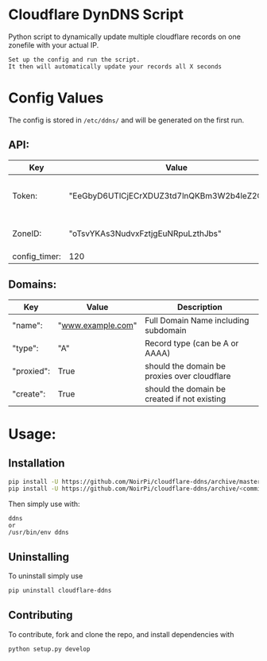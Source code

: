 # Cloudflare DynDNS Script
Python script to dynamically update multiple cloudflare records on one zonefile with your actual IP.

    Set up the config and run the script. 
    It then will automatically update your records all X seconds

# Config Values

The config is stored in `/etc/ddns/` and will be generated on the first run.

## API:

Key | Value | Description
-------- | -------- | ---------
Token: | "EeGbyD6UTlCjECrXDUZ3td7lnQKBm3W2b4leZ2CyPW" | Cloudflare API Token for your Domain
ZoneID: | "oTsvYKAs3NudvxFztjgEuNRpuLzthJbs" | Zone ID for your Domain
config_timer: | 120 | Loop Timer
    
## Domains:

Key | Value | Description
-------- | -------- | ---------
"name": | "www.example.com" | Full Domain Name including subdomain
"type": | "A" | Record type (can be A or AAAA)
"proxied": | True | should the domain be proxies over cloudflare
"create": | True | should the domain be created if not existing
   
# Usage:

## Installation

```bash
pip install -U https://github.com/NoirPi/cloudflare-ddns/archive/master.zip # For latest version
pip install -U https://github.com/NoirPi/cloudflare-ddns/archive/<commithash>.zip # For a specific version
```

Then simply use with:

```
ddns
or 
/usr/bin/env ddns
```

## Uninstalling

To uninstall simply use

```bash
pip uninstall cloudflare-ddns
```

## Contributing

To contribute, fork and clone the repo, and install dependencies with 

```bash
python setup.py develop
```